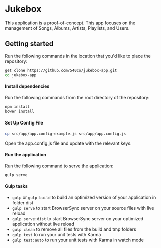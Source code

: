 # Jukebox

This application is a proof-of-concept. This app focuses on the management of Songs, Albums, Artists, Playlists, and Users.

## Getting started

Run the following commands in the location that you'd like to place the repository:

```bash
get clone https://github.com/540co/jukebox-app.git
cd jukebox-app
```

#### Install dependencies

Run the following commands from the root directory of the repository:

```bash
npm install
bower install
```

#### Set Up Config File
```bash
cp src/app/app.config-example.js src/app/app.config.js
```
Open the app.config.js file and update with the relevant keys.

#### Run the application

Run the following command to serve the application:
```bash
gulp serve
```

#### Gulp tasks

- `gulp` or `gulp build` to build an optimized version of your application in folder dist
- `gulp serve` to start BrowserSync server on your source files with live reload
- `gulp serve:dist` to start BrowserSync server on your optimized application without live reload
- `gulp clean` to remove all files from the build and tmp folders
- `gulp test` to run your unit tests with Karma
- `gulp test:auto` to run your unit tests with Karma in watch mode
